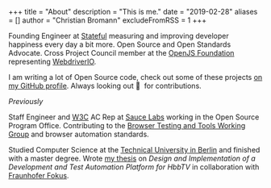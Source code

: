 +++
title = "About"
description = "This is me."
date = "2019-02-28"
aliases = []
author = "Christian Bromann"
excludeFromRSS = 1
+++

Founding Engineer at [Stateful](https://stateful.com/) measuring and improving developer happiness every day a bit more. Open Source and Open Standards Advocate. Cross Project Council member at the [OpenJS Foundation](https://openjsf.org/) representing [WebdriverIO](https://webdriver.io/).

I am writing a lot of Open Source code, check out some of these projects [on my GitHub profile](https://github.com/christian-bromann). Always looking out 👀  &nbsp;for contributions.

_Previously_

Staff Engineer and [W3C](https://www.w3.org/) AC Rep at [Sauce Labs](https://saucelabs.com/) working in the Open Source Program Office. Contributing to the [Browser Testing and Tools Working Group](https://www.w3.org/groups/wg/browser-tools-testing) and browser automation standards.

Studied Computer Science at the [Technical University in Berlin](https://www.tu.berlin/en/) and finished with a master degree. Wrote [my thesis](https://github.com/christian-bromann/master-thesis#abstract) on _Design and Implementation of a Development and Test Automation Platform for HbbTV_ in collaboration with [Fraunhofer Fokus](https://www.fokus.fraunhofer.de/en).

